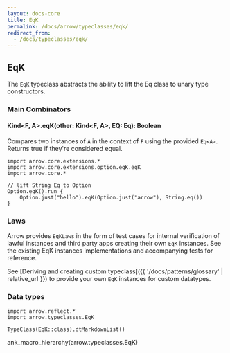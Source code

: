 ```yaml
---
layout: docs-core
title: EqK
permalink: /docs/arrow/typeclasses/eqk/
redirect_from:
  - /docs/typeclasses/eqk/
---
```


## EqK




The `EqK` typeclass abstracts the ability to lift the Eq class to unary type constructors.

### Main Combinators

#### Kind<F, A>.eqK(other: Kind<F, A>, EQ: Eq<A>): Boolean

Compares two instances of `A` in the context of `F` using the provided `Eq<A>`. Returns true if they're considered equal.

```kotlin:ank
import arrow.core.extensions.*
import arrow.core.extensions.option.eqK.eqK
import arrow.core.*

// lift String Eq to Option
Option.eqK().run {
    Option.just("hello").eqK(Option.just("arrow"), String.eq())
}
```

### Laws

Arrow provides `EqKLaws` in the form of test cases for internal verification of lawful instances and third party apps creating their own `EqK` instances.
See the existing EqK instances implementations and accompanying tests for reference.

See [Deriving and creating custom typeclass]({{ '/docs/patterns/glossary' | relative_url }}) to provide your own `EqK` instances for custom datatypes.

### Data types

```kotlin:ank:replace
import arrow.reflect.*
import arrow.typeclasses.EqK

TypeClass(EqK::class).dtMarkdownList()
```

ank_macro_hierarchy(arrow.typeclasses.EqK)
